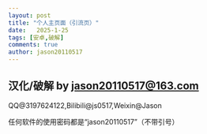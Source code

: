 ```yaml
---
layout: post
title: "个人主页面（引流页）"
date:   2025-1-25
tags: [安卓,破解]
comments: true
author: jason20110517
---
```

## 汉化/破解 by jason20110517@163.com

QQ@3197624122,Bilibili@js0517,Weixin@Jason

任何软件的使用密码都是“jason20110517”（不带引号）
